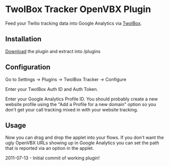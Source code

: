 # TwolBox Tracker OpenVBX Plugin

Feed your Twilio tracking data into Google Analytics via [TwolBox][1].

[1]: http://www.twolbox.com

## Installation

[Download][2] the plugin and extract into /plugins

[2]: https://github.com/mongus/OpenVBX-Plugin-TwolBox-Tracker/archives/master

## Configuration

Go to Settings -> Plugins -> TwolBox Tracker -> Configure

Enter your TwolBox Auth ID and Auth Token.

Enter your Google Analytics Profile ID. You should probably create a new website profile using the "Add a Profile for a new domain" option so you don't get your call tracking mixed in with your website tracking.

## Usage

Now you can drag and drop the applet into your flows. If you don't want the ugly OpenVBX URLs showing up in Google Analytics you can set the path that is reported via an option in the applet.


2011-07-13 - Initial commit of working plugin!
